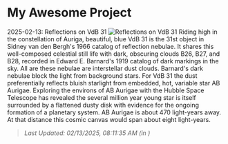 # My Awesome Project

<!-- APOD Start -->
2025-02-13: Reflections on VdB 31
![Reflections on VdB 31](https://apod.nasa.gov/apod/image/2502/Vdb31_Astrobin1024.jpg)
Riding high in the constellation of Auriga, beautiful, blue VdB 31 is the 31st object in Sidney van den Bergh's 1966 catalog of reflection nebulae. It shares this well-composed celestial still life with dark, obscuring clouds B26, B27, and B28, recorded in Edward E. Barnard's 1919 catalog of dark markings in the sky. All are these nebulae are interstellar dust clouds. Barnard's dark nebulae block the light from background stars. For VdB 31 the dust preferentially reflects bluish starlight from embedded, hot, variable star AB Aurigae. Exploring the environs of AB Aurigae with the Hubble Space Telescope has revealed the several million year young star is itself surrounded by a flattened dusty disk with evidence for the ongoing formation of a planetary system. AB Aurigae is about 470 light-years away. At that distance this cosmic canvas would span about eight light-years.
> _Last Updated: 02/13/2025, 08:11:35 AM (in )_
<!-- APOD End -->
